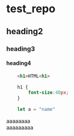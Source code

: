 # test_repo

## heading2

### heading3

#### heading4

```html
    <h1>HTML<h1>
```
```css
    h1 {
        font-size:40px;
    }
```

```javascript
    let a = "name"
```

aaaaaaaa
<br />
aaaaaaaaa